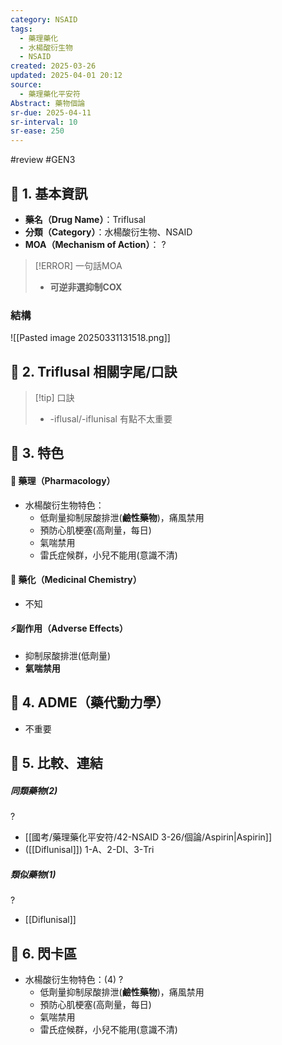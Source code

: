 ```yaml
---
category: NSAID
tags:
  - 藥理藥化
  - 水楊酸衍生物
  - NSAID
created: 2025-03-26
updated: 2025-04-01 20:12
source:
  - 藥理藥化平安符
Abstract: 藥物個論
sr-due: 2025-04-11
sr-interval: 10
sr-ease: 250
---
```

#review #GEN3
## 🔹 1. 基本資訊
- **藥名（Drug Name）**：Triflusal
- **分類（Category）**：水楊酸衍生物、NSAID
- **MOA（Mechanism of Action）**：
?
> [!ERROR] 一句話MOA
> - **可逆非選抑制COX** <!--SR:!2025-04-04,3,250-->

### 結構
![[Pasted image 20250331131518.png]]


## 🔹 2. Triflusal 相關字尾/口訣
> [!tip] 口訣
> - -iflusal/-iflunisal 有點不太重要

## 🔹 3. 特色
#### 🧪 藥理（Pharmacology）
- 水楊酸衍生物特色：
	- 低劑量抑制尿酸排泄(**鹼性藥物**)，痛風禁用
	- 預防心肌梗塞(高劑量，每日)
	- 氣喘禁用
	- 雷氏症候群，小兒不能用(意識不清)


#### 🧬 藥化（Medicinal Chemistry）
- 不知



#### ⚡副作用（Adverse Effects）

- 抑制尿酸排泄(低劑量)
- **氣喘禁用**


## 🔹 4. ADME（藥代動力學）
 - 不重要
## 🔹 5. 比較、連結

##### 同類藥物(2)
?
- [[國考/藥理藥化平安符/42-NSAID 3-26/個論/Aspirin|Aspirin]]
- ([[Diflunisal]])
1-A、2-DI、3-Tri <!--SR:!2025-04-05,4,270--> 


##### 類似藥物(1)
?
- [[Diflunisal]] <!--SR:!2025-04-05,4,270-->

## 🔹 6. 閃卡區


- 水楊酸衍生物特色：(4)
?
	- 低劑量抑制尿酸排泄(**鹼性藥物**)，痛風禁用
	- 預防心肌梗塞(高劑量，每日)
	- 氣喘禁用
	- 雷氏症候群，小兒不能用(意識不清) <!--SR:!2025-04-05,4,270-->

